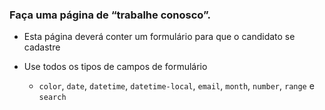 ### Faça uma página de “trabalhe conosco”.

- Esta página deverá conter um formulário para que o candidato se cadastre

- Use todos os tipos de campos de formulário
  - ```color```, ```date```, ```datetime```, ```datetime-local```, ```email```,
  ```month```, ```number```, ```range``` e ```search```
